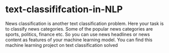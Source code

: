 # text-classififcation-in-NLP
News classification is another text classification problem. Here your task is to classify news categories. Some of the popular news categories are sports, politics, finance etc. So you can use news headlines or news content as features of your machine learning model. You can find this machine learning project on text classification solved
